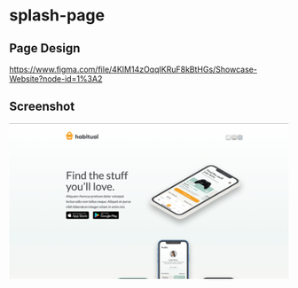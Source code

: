 # splash-page

## Page Design

https://www.figma.com/file/4KIM14zOqqIKRuF8kBtHGs/Showcase-Website?node-id=1%3A2

## Screenshot

![screenshot](https://github.com/martinapinky/splash-page/blob/main/img/screenshot.png?raw=true)
